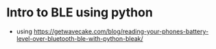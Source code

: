 # Intro to BLE using python
- using https://getwavecake.com/blog/reading-your-phones-battery-level-over-bluetooth-ble-with-python-bleak/
